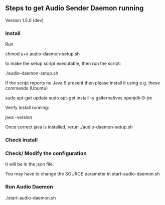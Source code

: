## Steps to get Audio Sender Daemon running ##
Version 1.5.0 (dev)

### Install ###

Run 

 chmod u+x audio-daemon-setup.sh

to make the setup script executable, then run the script:

 ./audio-daemon-setup.sh


If the script reports no Java 9 present then please install it using e.g. these commands (Ubuntu)

sudo apt-get update
sudo apt-get install -y galternatives openjdk-9-jre

Verify install running:

java -version

Once correct java is installed, rerun ./audio-daemon-setup.sh 

### Check install ###

### Check/ Modify the configuration ###

It will be in the json file. 

You may have to change the SOURCE parameter in start-audio-daemon.sh

### Run Audio Daemon ###

./start-audio-daemon.sh

